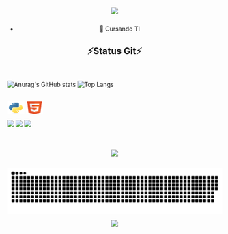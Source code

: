 <h1 align="center">
<img src="https://readme-typing-svg.herokuapp.com/?font=Righteous&size=35&center=true&vCenter=true&width=500&height=70&duration=4000&lines=olá!+👋;+me+chamo+Walker!;" />
</h1>

<div  align="center" >

- 🌱 Cursando TI
</div>


<h2 align="center" >⚡Status Git⚡</h2>
<br>



![Anurag's GitHub stats](https://github-readme-stats.vercel.app/api?username=WalkerMillerffc&show_icons=true&theme=merko)
![Top Langs](https://github-readme-stats.vercel.app/api/top-langs/?username=WalkerMillerffc&show_icons=true&theme=merko)

<div style="display: inline_block"><br>
 
<img align="center" alt="Rafa-Python" height="30" width="40" src="https://raw.githubusercontent.com/devicons/devicon/master/icons/python/python-original.svg">
<img align="center" alt="Rafa-HTML" height="30" width="40" src="https://raw.githubusercontent.com/devicons/devicon/master/icons/html5/html5-original.svg">
</div>

<div> 
 
 <a href="https://instagram.com/walkermilleer" target="_blank"><img src="https://img.shields.io/badge/-Instagram-%23E4405F?style=for-the-badge&logo=instagram&logoColor=white" target="_blank"></a>
<a href = "mailto:walkermillerffc@gmail.com"><img src="https://img.shields.io/badge/-Gmail-%23333?style=for-the-badge&logo=gmail&logoColor=white" target="_blank"></a> 
<a href="https://www.linkedin.com/in/walker-miller-0b6254121?" target="_blank"><img src="https://img.shields.io/badge/-LinkedIn-%230077B5?style=for-the-badge&logo=linkedin&logoColor=white" target="_blank"></a> 

</div>

<h1 align="center">
<img src="https://readme-typing-svg.herokuapp.com/?font=Righteous&size=35&center=true&vCenter=true&width=500&height=70&duration=4000&lines=obrigado+pela+atenção!;" />
</h1>




<picture align="center">
  <source media="(prefers-color-scheme: dark)" srcset="https://raw.githubusercontent.com/WalkerMillerffc/WalkerMillerffc/output/github-contribution-grid-snake-dark.svg">
  <source media="(prefers-color-scheme: light)" srcset="https://raw.githubusercontent.com/WalkerMillerffc/WalkerMillerffc/output/github-contribution-grid-snake-dark.svg">
  <img align="center" alt="github contribution grid snake animation" src="https://raw.githubusercontent.com/WalkerMillerffc/WalkerMillerffc/output/github-contribution-grid-snake.svg">
</picture>

<p align="center">
     <img src="https://capsule-render.vercel.app/api?type=waving&color=gradient&height=100&section=footer"/>
</p>
